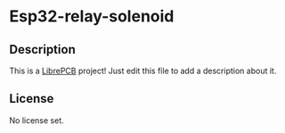 # Esp32-relay-solenoid

## Description

This is a [LibrePCB](https://librepcb.org) project!
Just edit this file to add a description about it.

## License

No license set.
